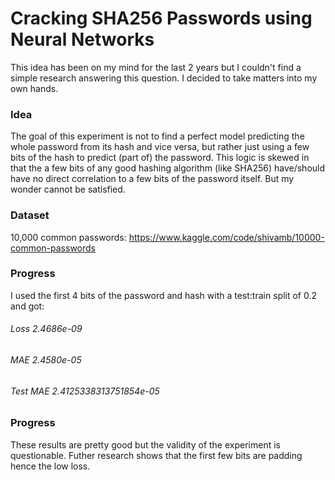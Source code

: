 # Cracking SHA256 Passwords using Neural Networks

This idea has been on my mind for the last 2 years but I couldn't find a simple research answering this question. I decided to take matters into my own hands. 

### Idea
The goal of this experiment is not to find a perfect model predicting the whole password from its hash and vice versa, but rather just using a few bits of the hash to predict (part of) the password. This logic is skewed in that the a few bits of any good hashing algorithm (like SHA256) have/should have no direct correlation to a few bits of the password itself. But my wonder cannot be satisfied. 

### Dataset
10,000 common passwords: https://www.kaggle.com/code/shivamb/10000-common-passwords

### Progress
I used the first 4 bits of the password and hash with a test:train split of 0.2 and got:

###### Loss 2.4686e-09 

###### MAE 2.4580e-05

###### Test MAE 2.4125338313751854e-05

### Progress
These results are pretty good but the validity of the experiment is questionable. Futher research shows that the first few bits are padding hence the low loss.
